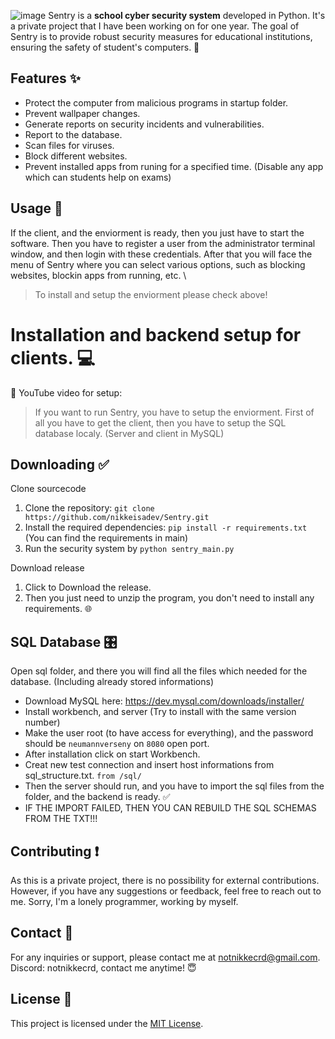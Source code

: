 ![image](https://github.com/nikkeisadev/Sentry/assets/137056695/db78c61d-6be6-434d-b573-08bc29c63726)
Sentry is a **school cyber security system** developed in Python.  It's a private project that I have been working on for one year. The goal of Sentry is to provide robust security measures for educational institutions, ensuring the safety of student's computers. 👾

## Features ✨
- Protect the computer from malicious programs in startup folder.
- Prevent wallpaper changes.
- Generate reports on security incidents and vulnerabilities.
- Report to the database.
- Scan files for viruses.
- Block different websites.
- Prevent installed apps from runing for a specified time. (Disable any app which can students help on exams)

## Usage 📖
If the client, and the enviorment is ready, then you just have to start the software. Then you have to register a user from the administrator terminal window, and then login with these credentials.
After that you will face the menu of Sentry where you can select various options, such as blocking websites, blockin apps from running, etc. \

> To install and setup the enviorment please check above!

# Installation and backend setup for clients. 💻
📌 YouTube video for setup: 
> If you want to run Sentry, you have to setup the enviorment. First of all you have to get the client, then you have to setup the SQL database localy. (Server and client in MySQL)
## Downloading ✅
Clone sourcecode
1. Clone the repository: `git clone https://github.com/nikkeisadev/Sentry.git`
2. Install the required dependencies: `pip install -r requirements.txt` (You can find the requirements in main)
3. Run the security system by `python sentry_main.py`

Download release 
1. Click to Download the release.
2. Then you just need to unzip the program, you don't need to install any requirements. 🌐
## SQL Database 🎛
Open sql folder, and there you will find all the files which needed for the database. (Including already stored informations) 
- Download MySQL here: https://dev.mysql.com/downloads/installer/
- Install workbench, and server (Try to install with the same version number)
- Make the user root (to have access for everything), and the password should be `neumannverseny` on `8080` open port.
- After installation click on start Workbench.
- Creat new test connection and insert host informations from sql_structure.txt. `from /sql/`
- Then the server should run, and you have to import the sql files from the folder, and the backend is ready. ✅
- IF THE IMPORT FAILED, THEN YOU CAN REBUILD THE SQL SCHEMAS FROM THE TXT!!!
  
## Contributing ❗
As this is a private project, there is no possibility for external contributions. However, if you have any suggestions or feedback, feel free to reach out to me.
Sorry, I'm a lonely programmer, working by myself.

## Contact 📨
For any inquiries or support, please contact me at [notnikkecrd@gmail.com](mailto:notnikkecrd@gmail.com).
Discord: notnikkecrd, contact me anytime! 😇

## License 📜
This project is licensed under the [MIT License](LICENSE).
